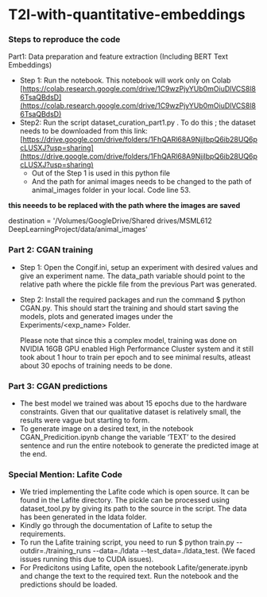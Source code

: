 # T2I-with-quantitative-embeddings

### **Steps to reproduce the code**

Part1: Data preparation and feature extraction (Including BERT Text Embeddings)

- Step 1: Run the notebook. This notebook will work only on Colab [https://colab.research.google.com/drive/1C9wzPjyYUb0mOiuDlVCS8l86TsaQBdsD](https://colab.research.google.com/drive/1C9wzPjyYUb0mOiuDlVCS8l86TsaQBdsD)
- Step2: Run the script dataset_curation_part1.py . To do this ; the dataset needs to be downloaded from this link: [https://drive.google.com/drive/folders/1FhQARl68A9NjjIbpQ6ib28UQ6pcLUSXJ?usp=sharing](https://drive.google.com/drive/folders/1FhQARl68A9NjjIbpQ6ib28UQ6pcLUSXJ?usp=sharing)
    - Out of the Step 1 is used in this python file
    - And the path for animal images needs to be changed to the path of animal_images folder in your local. Code line 53.

**this neeeds to be replaced with the path where the images are saved**

destination = '/Volumes/GoogleDrive/Shared drives/MSML612 DeepLearningProject/data/animal_images'

### Part 2: CGAN training

- Step 1: Open the Congif.ini, setup an experiment with desired values and give an experiment name. The data_path variable should point to the relative path where the pickle file from the previous Part was generated.
- Step 2: Install the required packages and run the command $ python CGAN.py. This should start the training and should start saving the models, plots and generated images under the Experiments/<exp_name> Folder.
    
    Please note that since this a complex model, training was done on NVIDIA 16GB GPU enabled High Performance Cluster system and it still took about 1 hour to train per epoch and to see minimal results, atleast about 30 epochs of training needs to be done.
    

### Part 3: CGAN predictions

- The best model we trained was about 15 epochs due to the hardware constraints. Given that our qualitative dataset is relatively small, the results were vague but starting to form.
- To generate image on a desired text, in the notebook CGAN_Predicition.ipynb change the variable ‘TEXT’ to the desired sentence and run the entire notebook to generate the predicted image at the end.

### Special Mention: Lafite Code

- We tried implementing the Lafite code which is open source. It can be found in the Lafite directory. The pickle can be processed using dataset_tool.py by giving its path to the source in the script. The data has been generated in the ldata folder.
- Kindly go through the documentation of Lafite to setup the requirements.
- To run the Lafite training script, you need to run $ python train.py --outdir=./training_runs --data=./ldata --test_data=./ldata_test. (We faced issues running this due to CUDA issues).
- For Predicitons using Lafite, open the notebook Lafite/generate.ipynb and change the text to the required text. Run the notebook and the predictions should be loaded.
